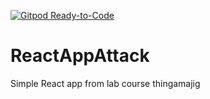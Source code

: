 [![Gitpod Ready-to-Code](https://img.shields.io/badge/Gitpod-Ready--to--Code-blue?logo=gitpod)](https://gitpod.io/#https://github.com/Xivass/ReactAppAttack) 

# ReactAppAttack
Simple React app from lab course thingamajig
